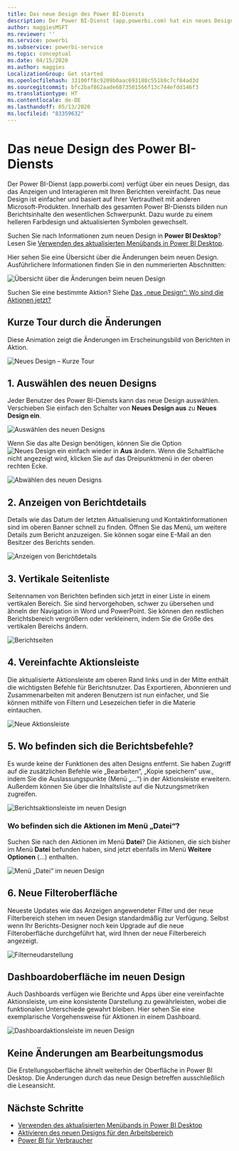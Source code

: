 ```yaml
---
title: Das neue Design des Power BI-Diensts
description: Der Power BI-Dienst (app.powerbi.com) hat ein neues Design. In diesem Artikel wird beschrieben, wie Sie mit dem neuen Design in Berichten navigieren.
author: maggiesMSFT
ms.reviewer: ''
ms.service: powerbi
ms.subservice: powerbi-service
ms.topic: conceptual
ms.date: 04/15/2020
ms.author: maggies
LocalizationGroup: Get started
ms.openlocfilehash: 33100ff8c9209b0aac693188c551b9c7cf84ad3d
ms.sourcegitcommit: bfc2baf862aade6873501566f13c744efdd146f3
ms.translationtype: HT
ms.contentlocale: de-DE
ms.lasthandoff: 05/13/2020
ms.locfileid: "83359632"
---
```

# <a name="the-new-look-of-the-power-bi-service"></a>Das neue Design des Power BI-Diensts

Der Power BI-Dienst (app.powerbi.com) verfügt über ein neues Design, das das Anzeigen und Interagieren mit Ihren Berichten vereinfacht. Das neue Design ist einfacher und basiert auf Ihrer Vertrautheit mit anderen Microsoft-Produkten. Innerhalb des gesamten Power BI-Diensts bilden nun Berichtsinhalte den wesentlichen Schwerpunkt. Dazu wurde zu einem helleren Farbdesign und aktualisierten Symbolen gewechselt. 

Suchen Sie nach Informationen zum neuen Design in **Power BI Desktop**? Lesen Sie [Verwenden des aktualisierten Menübands in Power BI Desktop](../create-reports/desktop-ribbon.md).

Hier sehen Sie eine Übersicht über die Änderungen beim neuen Design. Ausführlichere Informationen finden Sie in den nummerierten Abschnitten:

![Übersicht über die Änderungen beim neuen Design](media/service-new-look/power-bi-new-look-changes.png)

Suchen Sie eine bestimmte Aktion? Siehe [Das „neue Design“: Wo sind die Aktionen jetzt?](service-new-look-where-actions.md)

## <a name="quick-tour-of-the-changes"></a>Kurze Tour durch die Änderungen

Diese Animation zeigt die Änderungen im Erscheinungsbild von Berichten in Aktion.

![Neues Design – Kurze Tour](media/service-new-look/power-bi-new-look-quick-tour.gif)

## <a name="1-opt-in-to-the-new-look"></a>1. Auswählen des neuen Designs

Jeder Benutzer des Power BI-Diensts kann das neue Design auswählen. Verschieben Sie einfach den Schalter von **Neues Design aus** zu **Neues Design ein**.

![Auswählen des neuen Designs](media/service-new-look/power-bi-new-look-off.png)

Wenn Sie das alte Design benötigen, können Sie die Option ![Neues Design ein](media/service-new-look/power-bi-new-look-toggle-on.png) einfach wieder in **Aus** ändern. Wenn die Schaltfläche nicht angezeigt wird, klicken Sie auf das Dreipunktmenü in der oberen rechten Ecke.

![Abwählen des neuen Designs](media/service-new-look/power-bi-new-look-on.png)

## <a name="2-view-report-details"></a>2. Anzeigen von Berichtdetails 

Details wie das Datum der letzten Aktualisierung und Kontaktinformationen sind im oberen Banner schnell zu finden.  Öffnen Sie das Menü, um weitere Details zum Bericht anzuzeigen. Sie können sogar eine E-Mail an den Besitzer des Berichts senden.

![Anzeigen von Berichtdetails](media/service-new-look/power-bi-new-look-metadata.png)

## <a name="3-vertical-list-of-pages"></a>3. Vertikale Seitenliste 
Seitennamen von Berichten befinden sich jetzt in einer Liste in einem vertikalen Bereich. Sie sind hervorgehoben, schwer zu übersehen und ähneln der Navigation in Word und PowerPoint. Sie können den restlichen Berichtsbereich vergrößern oder verkleinern, indem Sie die Größe des vertikalen Bereichs ändern.

![Berichtseiten](media/service-new-look/power-bi-new-look-report-pages.png)

## <a name="4-simplified-action-bar"></a>4. Vereinfachte Aktionsleiste 

Die aktualisierte Aktionsleiste am oberen Rand links und in der Mitte enthält die wichtigsten Befehle für Berichtsnutzer. Das Exportieren, Abonnieren und Zusammenarbeiten mit anderen Benutzern ist nun einfacher, und Sie können mithilfe von Filtern und Lesezeichen tiefer in die Materie eintauchen.

![Neue Aktionsleiste](media/service-new-look/power-bi-new-look-action-bar.png)

## <a name="5-where-are-the-report-commands"></a>5. Wo befinden sich die Berichtsbefehle?

Es wurde keine der Funktionen des alten Designs entfernt. Sie haben Zugriff auf die zusätzlichen Befehle wie „Bearbeiten“, „Kopie speichern“ usw., indem Sie die Auslassungspunkte (Menü „...“) in der Aktionsleiste erweitern. Außerdem können Sie über die Inhaltsliste auf die Nutzungsmetriken zugreifen.

![Berichtsaktionsleiste im neuen Design](media/service-new-look/power-bi-report-action-bar-new-look.gif)

### <a name="where-are-file-menu-actions"></a>Wo befinden sich die Aktionen im Menü „Datei“?

Suchen Sie nach den Aktionen im Menü **Datei**? Die Aktionen, die sich bisher im Menü **Datei** befunden haben, sind jetzt ebenfalls im Menü **Weitere Optionen** (...) enthalten. 

![Menü „Datei“ im neuen Design](media/service-new-look/power-bi-file-menu-new-look.gif)

## <a name="6-new-filter-experience"></a>6. Neue Filteroberfläche

Neueste Updates wie das Anzeigen angewendeter Filter und der neue Filterbereich stehen im neuen Design standardmäßig zur Verfügung. Selbst wenn Ihr Berichts-Designer noch kein Upgrade auf die neue Filteroberfläche durchgeführt hat, wird Ihnen der neue Filterbereich angezeigt.

![Filterneudarstellung](media/service-new-look/power-bi-new-look-filters.png)

## <a name="dashboard-new-look-experience"></a>Dashboardoberfläche im neuen Design 

Auch Dashboards verfügen wie Berichte und Apps über eine vereinfachte Aktionsleiste, um eine konsistente Darstellung zu gewährleisten, wobei die funktionalen Unterschiede gewahrt bleiben. Hier sehen Sie eine exemplarische Vorgehensweise für Aktionen in einem Dashboard.
 
![Dashboardaktionsleiste im neuen Design](media/service-new-look/power-bi-dashboard-action-bar-new-look.gif)

## <a name="no-changes-to-edit-mode"></a>Keine Änderungen am Bearbeitungsmodus 

Die Erstellungsoberfläche ähnelt weiterhin der Oberfläche in Power BI Desktop. Die Änderungen durch das neue Design betreffen ausschließlich die Leseansicht.

## <a name="next-steps"></a>Nächste Schritte

- [Verwenden des aktualisierten Menübands in Power BI Desktop](../create-reports/desktop-ribbon.md)
- [Aktivieren des neuen Designs für den Arbeitsbereich](../collaborate-share/service-workspaces-new-look.md)
- [Power BI für Verbraucher](end-user-consumer.md)

